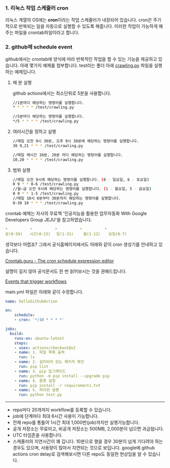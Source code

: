 ### 1. 리눅스 작업 스케줄러 cron

리눅스 계열의 OS에는 **cron**이라는 작업 스케쥴러가 내장되어 있습니다. cron은 주기적으로 반복되는 일을 자동으로 실행할 수 있도록 해줍니다. 이러한 작업이 가능하게 해주는 파일을 crontab파일이라고 합니다.

### 2. github에 schedule event

github에서는 crontab에 양식에 따라 반복적인 작업을 할 수 있는 기능을 제공하고 있습니다. 아래 몇가지 예제를 첨부합니다. test라는 폴더 아래 [crawling.py](http://crawling.py) 파일을 실행하는 예제입니다.

1. 매 분 실행

    github actions에서는 최소단위로 5분을 사용합니다. 

    ```bash
    //1분마다 해당하는 명령어를 실행합니다.
    * * * * * /test/crawling.py

    //5분마다 해당하는 명령어를 실행합니다.
    */5 * * * * /test/crawling.py
    ```

2. 여러시간을 정하고 실행

    ```bash
    //매일 오전 9시 30분, 오후 9시 30분에 해당하는 명령어를 실행합니다.
    30 9,21 * * * /test/crawling.py

    //매일 매시간 10분, 20분 마다 해당하는 명렁어를 실행합니다.
    10,20 * * * * /test/crawling.py
    ```

3. 범위 실행

    ```bash
    //매일 오전 9시에 해당하는 명령어를 실행합니다. (0 - 일요일, 6 - 토요일)
    0 9 * * 0-6 /test/crawling.py
    //월~금 오전 9시에 해당하는 명령어를 실행합니다. (1 - 월요일, 5 - 금요일)
    0 9 * * 1-5 /test/crawling.py
    //매일 10시 0분부터 30분까지 해당하는 명령어를 실행합니다.
    0-30 10 * * * /test/crawling.py
    ```

crontab 예제는 자사의 무료책 '인공지능을 활용한 업무자동화 With Google Developers Group JEJU'을 참고하였습니다.

```yaml
*　　　　　　*　　　　　　*　　　　　　*　　　　　　*
분(0-59)　　시간(0-23)　 일(1-31)　　 월(1-12)　  요일(0-7)
```

생각보다 어렵죠? 그래서 공식홈페이지에서도 아래와 같이 cron 생성기를 안내하고 있습니다.

[Crontab.guru - The cron schedule expression editor](https://crontab.guru/)

설명이 길지 않아 공식문서도 한 번 읽어보시는 것을 권해드립니다.

[Events that trigger workflows](https://docs.github.com/en/actions/reference/events-that-trigger-workflows#schedule)

main.yml 파일은 아래와 같이 수정합니다.

```yaml
name: helloGithubAction

on:
	schedule:
    - cron: '*/10 * * * *'

jobs:
  build:
    runs-on: ubuntu-latest
    steps:
    - uses: actions/checkout@v2
    - name: 1. 파일 목록 출력
      run: ls
    - name: 2. 설치되어 있는 패키지 확인
      run: pip list
    - name: 3. pip 업그래이드
      run: python -m pip install --upgrade pip
    - name: 4. 환경 설정
      run: pip install -r requirements.txt
    - name: 5. 파이썬 실행
      run: python test.py
```

---

- repo마다 20개까지 workflow를 등록할 수 있습니다.
- job에 단계마다 최대 6시간 사용이 가능합니다.
- 전체 repo를 통틀어 1시간 최대 1,000번(job)까지만 실행가능합니다.
- 공개 저장소는 무료이고, 비공개 저장소는 500MB, 2,000분이 넘으면 과금됩니다.
- UTC 타임존을 사용합니다.
- 스케줄러의 지연시간이 꽤 깁니다. 10분으로 했을 경우 30분이 넘게 기다려야 하는 경우도 있으며, 사용량이 많아서 지연되는 것으로 보입니다. google에 github actions cron delay로 검색해보시면 다른 repo도 동일한 현상임을 알 수 있습니다.
